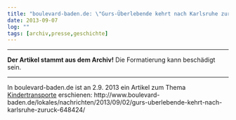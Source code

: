 ```yaml
---
title: "boulevard-baden.de: \"Gurs-Überlebende kehrt nach Karlsruhe zurück\""
date: 2013-09-07
log: ""
tags: [archiv,presse,geschichte]
---
```

<hr><b>Der Artikel stammt aus dem Archiv!</b> Die Formatierung kann beschädigt sein.<hr>
In boulevard-baden.de ist an 2.9. 2013  ein Artikel zum Thema <a href="https://de.wikipedia.org/wiki/Kindertransport">Kindertransporte</a> erschienen:  http://www.boulevard-baden.de/lokales/nachrichten/2013/09/02/gurs-uberlebende-kehrt-nach-karlsruhe-zuruck-648424/ 
